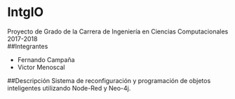 # IntgIO
  Proyecto de Grado de la Carrera de Ingeniería en Ciencias Computacionales 2017-2018	 
##Integrantes
  - Fernando Campaña
  - Victor Menoscal

##Descripción
 Sistema de reconfiguración y programación de objetos inteligentes utilizando Node-Red y Neo-4j.
